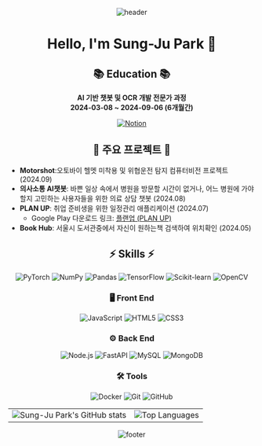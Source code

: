 <!-- 헤더 -->
<p align="center">
  <img src="https://capsule-render.vercel.app/api?type=waving&color=0:ff7f50,100:1e90ff&height=200&section=header&text=Sung-Ju%20Park&fontSize=50&fontColor=ffffff" alt="header" />
</p>

<h1 align="center">Hello, I'm Sung-Ju Park 👋</h1>

<h2 align="center">📚 Education 📚</h2>

<p align="center">
  <strong>AI 기반 챗봇 및 OCR 개발 전문가 과정</strong><br>
  <strong>2024-03-08 ~ 2024-09-06 (6개월간)</strong><br>
</p>

<p align="center">
  <a href="https://www.notion.so/b01372b8f80b4566a2dbbcd6b79feaa5?v=5e2e36aabc61493f8ae3fbb086f0071e&pvs=4" target="_blank">
    <img src="https://img.shields.io/badge/Notion-000000?style=flat-square&logo=notion&logoColor=white" alt="Notion"/>
  </a>
</p>

<h2 align="center">🚀 주요 프로젝트 🚀</h2>

- **Motorshot**:오토바이 헬멧 미착용 및 위협운전 탐지 컴퓨터비전 프로젝트 (2024.09)
- **의사소통 AI챗봇**: 바쁜 일상 속에서 병원을 방문할 시간이 없거나, 어느 병원에 가야 할지 고민하는 사용자들을 위한 의료 상담 챗봇 (2024.08)
- **PLAN UP**: 취업 준비생을 위한 일정관리 애플리케이션 (2024.07)
  - Google Play 다운로드 링크: [플랜업 (PLAN UP)](https://play.google.com/store/apps/details?id=yourapp)
- **Book Hub**: 서울시 도서관중에서 자신이 원하는책 검색하여 위치확인 (2024.05)

<h2 align="center">⚡ Skills ⚡</h2>

<p align="center">
  <img src="https://img.shields.io/badge/ML/DL-PyTorch-orange?style=flat-square&logo=pytorch" alt="PyTorch"/>
  <img src="https://img.shields.io/badge/ML/DL-NumPy-blue?style=flat-square&logo=numpy" alt="NumPy"/>
  <img src="https://img.shields.io/badge/ML/DL-Pandas-purple?style=flat-square&logo=pandas" alt="Pandas"/>
  <img src="https://img.shields.io/badge/ML/DL-TensorFlow-orange?style=flat-square&logo=tensorflow" alt="TensorFlow"/>
  <img src="https://img.shields.io/badge/ML/DL-Scikit--learn-green?style=flat-square&logo=scikit-learn" alt="Scikit-learn"/>
  <img src="https://img.shields.io/badge/ML/DL-OpenCV-green?style=flat-square&logo=opencv" alt="OpenCV"/>
</p>

<h3 align="center">🖥️ Front End</h3>

<p align="center">
  <img src="https://img.shields.io/badge/Front_End-JavaScript-yellow?style=flat-square&logo=javascript" alt="JavaScript"/>
  <img src="https://img.shields.io/badge/Front_End-HTML5-orange?style=flat-square&logo=html5" alt="HTML5"/>
  <img src="https://img.shields.io/badge/Front_End-CSS3-blue?style=flat-square&logo=css3" alt="CSS3"/>
</p>

<h3 align="center">⚙️ Back End</h3>

<p align="center">
  <img src="https://img.shields.io/badge/Back_End-Node.js-green?style=flat-square&logo=node.js" alt="Node.js"/>
  <img src="https://img.shields.io/badge/Back_End-FastAPI-green?style=flat-square&logo=fastapi" alt="FastAPI"/>
  <img src="https://img.shields.io/badge/Back_End-MySQL-blue?style=flat-square&logo=mysql" alt="MySQL"/>
  <img src="https://img.shields.io/badge/Back_End-MongoDB-green?style=flat-square&logo=mongodb" alt="MongoDB"/>
</p>

<h3 align="center">🛠 Tools</h3>

<p align="center">
  <img src="https://img.shields.io/badge/Tools-Docker-blue?style=flat-square&logo=docker" alt="Docker"/>
  <img src="https://img.shields.io/badge/Tools-Git-orange?style=flat-square&logo=git" alt="Git"/>
  <img src="https://img.shields.io/badge/Tools-GitHub-black?style=flat-square&logo=github" alt="GitHub"/>
</p>

<div align="center">
  <table>
    <tr>
      <td>
        <img src="https://github-readme-stats.vercel.app/api?username=sung-ju-park&show_icons=true&theme=default" alt="Sung-Ju Park's GitHub stats"/>
      </td>
      <td>
        <img src="https://github-readme-stats.vercel.app/api/top-langs/?username=sung-ju-park&layout=compact&theme=default" alt="Top Languages"/>
      </td>
    </tr>
  </table>
</div>

<!-- 푸터 -->
<p align="center">
  <img src="https://capsule-render.vercel.app/api?type=waving&color=0:ff7f50,100:1e90ff&height=100&section=footer" alt="footer" />
</p>

